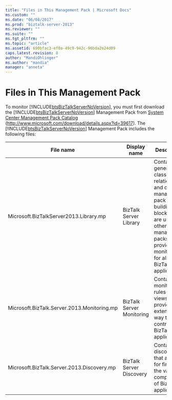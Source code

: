 ```yaml
---
title: "Files in This Management Pack | Microsoft Docs"
ms.custom: ""
ms.date: "06/08/2017"
ms.prod: "biztalk-server-2013"
ms.reviewer: ""
ms.suite: ""
ms.tgt_pltfrm: ""
ms.topic: "article"
ms.assetid: 690bfac3-ef0a-49c9-942c-96bda2e24d09
caps.latest.revision: 8
author: "MandiOhlinger"
ms.author: "mandia"
manager: "anneta"
---
```

# Files in This Management Pack
To monitor [!INCLUDE[btsBizTalkServerNoVersion](../includes/btsbiztalkservernoversion-md.md)], you must first download the [!INCLUDE[btsBizTalkServerNoVersion](../includes/btsbiztalkservernoversion-md.md)] Management Pack from [System Center Management Pack Catalog](http://www.microsoft.com/download/details.aspx?id=39617) (http://www.microsoft.com/download/details.aspx?id=39617). The [!INCLUDE[btsBizTalkServerNoVersion](../includes/btsbiztalkservernoversion-md.md)] Management Pack includes the following files:  
  
|File name|Display name|Description|  
|---------------|------------------|-----------------|  
|Microsoft.BizTalkServer2013.Library.mp|BizTalk Server Library|Contains generic classes, relationships and other management pack building blocks that are used by other management packs to provide monitoring for all BizTalk applications.|  
|Microsoft.BizTalk.Server.2013.Monitoring.mp|BizTalk Server Monitoring|Contains monitors, rules and views that provide an extensible way to control all BizTalk applications.|  
|Microsoft.BizTalk.Server.2013.Discovery.mp|BizTalk Server Discovery|Contains discoveries that are used for finding the various components of BizTalk applications.|